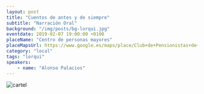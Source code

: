 ```yaml
---
layout: post
title: "Cuentos de antes y de siempre"
subtitle: "Narración Oral"
background: "/img/posts/bg-lorqui.jpg"
eventdate: 2019-02-07 19:00:00 +0100
placeName: "Centro de personas mayores"
placeMapsUrl: https://www.google.es/maps/place/Club+de+Pensionistas+de+Lorqui/@38.0830651,-1.2580493,17z/data=!3m1!4b1!4m5!3m4!1s0xd64791bfd005691:0x5919593e10f74910!8m2!3d38.0830609!4d-1.2558606
category: "local"
tags: "lorqui"
speakers:
    - name: "Alonso Palacios"
---
```


![cartel](/img/posts/alonsolorquíjpg.jpg)
